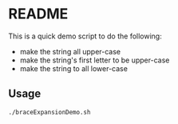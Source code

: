 # README

This is a quick demo script to do the following:
* make the string all upper-case
* make the string's first letter to be upper-case
* make the string to all lower-case

## Usage

```
./braceExpansionDemo.sh
```